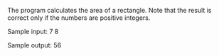 The program calculates the area of a rectangle. Note that the result is correct only if the numbers are positive integers.

Sample input: 7 8

Sample output: 56
